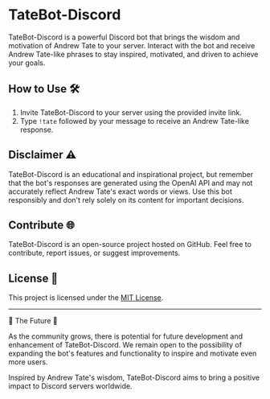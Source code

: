 # TateBot-Discord

TateBot-Discord is a powerful Discord bot that brings the wisdom and motivation of Andrew Tate to your server. Interact with the bot and receive Andrew Tate-like phrases to stay inspired, motivated, and driven to achieve your goals.

## How to Use 🛠️

1. Invite TateBot-Discord to your server using the provided invite link.
2. Type `!tate` followed by your message to receive an Andrew Tate-like response.

## Disclaimer ⚠️

TateBot-Discord is an educational and inspirational project, but remember that the bot's responses are generated using the OpenAI API and may not accurately reflect Andrew Tate's exact words or views. Use this bot responsibly and don't rely solely on its content for important decisions.

## Contribute 🌐

TateBot-Discord is an open-source project hosted on GitHub. Feel free to contribute, report issues, or suggest improvements.

## License 📜

This project is licensed under the [MIT License](LICENSE).

---

🔮 The Future 🚀

As the community grows, there is potential for future development and enhancement of TateBot-Discord. We remain open to the possibility of expanding the bot's features and functionality to inspire and motivate even more users.

Inspired by Andrew Tate's wisdom, TateBot-Discord aims to bring a positive impact to Discord servers worldwide.

